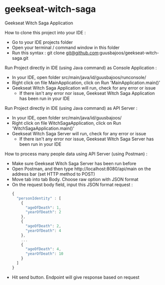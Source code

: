 # geekseat-witch-saga
Geekseat Witch Saga Application

How to clone this project into your IDE :
- Go to your IDE projects folder
- Open your terminal / command window in this folder
- Run this syntax : git clone git@github.com:guusbajoos/geekseat-witch-saga.git

Run Project directly in IDE (using Java command) as Console Application :
- In your IDE, open folder src/main/java/id/guusbajoos/runconsole/
- Right click on file MainApplication, click on Run 'MainApplication.main()'
- Geekseat Witch Saga Application will run, check for any error or issue
	- If there isn't any error nor issue, Geekseat Witch Saga Application has been run in your IDE

Run Project directly in IDE (using Java command) as API Server :
- In your IDE, open folder src/main/java/id/guusbajoos/
- Right click on file WitchSagaApplication, click on Run 'WitchSagaApplication.main()'
- Geekseat Witch Saga Server will run, check for any error or issue
    - If there isn't any error nor issue, Geekseat Witch Saga Server has been run in your IDE
	
How to process many people data using API Server (using Postman) :
- Make sure Geekseat Witch Saga Server has been run before
- Open Postman, and then type http://localhost:8080/api/main on the address bar (set HTTP method to POST)
- Move tab into tab Body. Choose raw option with JSON format 
- On the request body field, input this JSON format request :
  ```javascript
  {
    "personIdentity" : [
      {
        "ageOfDeath": 1,
        "yearOfDeath": 2
      },
      {
        "ageOfDeath": 2,
        "yearOfDeath": 4
      },
      ...
      {
        "ageOfDeath": 4,
        "yearOfDeath": 10
      }
    ]
  }
  ```
- Hit send button. Endpoint will give response based on request